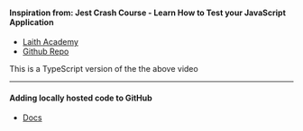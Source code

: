 #### Inspiration from: Jest Crash Course - Learn How to Test your JavaScript Application

- [Laith Academy](https://www.youtube.com/watch?v=ajiAl5UNzBU&t=912s)
- [Github Repo](https://github.com/harblaith7/jest-crash-course)

This is a TypeScript version of the the above video

---

#### Adding locally hosted code to GitHub
 - [Docs](https://docs.github.com/en/get-started/importing-your-projects-to-github/importing-source-code-to-github/adding-locally-hosted-code-to-github)